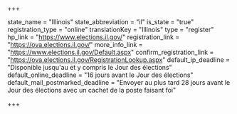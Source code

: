 +++

state_name = "Illinois"
state_abbreviation = "il"
is_state = "true"
registration_type = "online"
translationKey = "Illinois"
type = "register"
hp_link = "https://www.elections.il.gov/"
registration_link = "https://ova.elections.il.gov/"
more_info_link = "https://www.elections.il.gov/Default.aspx"
confirm_registration_link = "https://ova.elections.il.gov/RegistrationLookup.aspx"
default_ip_deadline = "Disponible jusqu'au et y compris le Jour des élections"
default_online_deadline = "16 jours avant le Jour des élections"
default_mail_postmarked_deadline = "Envoyer au plus tard 28 jours avant le Jour des élections avec un cachet de la poste faisant foi"

+++